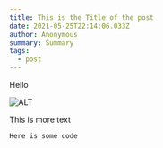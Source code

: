 ```yaml
---
title: This is the Title of the post
date: 2021-05-25T22:14:06.033Z
author: Anonymous
summary: Summary
tags:
  - post
---
```

Hello

![ALT](/static/img/logo.png "Title")

This is more text

```
Here is some code
```